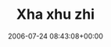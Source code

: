 ---
title:		"Xha xhu zhi"
type:		"photos"
mediatype:		"upload"
location:		"Pai, Thailand"
date:		"2006-07-24 08:43:08+00:00"
album:		"people"
filename:		"xha-xhu-zhi.md"
series:		"portraits"
cl_public_id:		"people/xha-xhu-zhi"
cl_version:		1497005604
format:		"tiff"
bytes:		4898044
width:		1920
height:		1440
colours:
- "#C89D86"
- "#8B644D"
- "#3E677B"
- "#853232"
- "#182A32"
- "#7C7468"
- "#747668"
- "#393931"
- "#DCC1B4"
- "#77674D"
- "#302B1D"
- "#162116"
- "#242718"
- "#69776B"
- "#313833"
- "#3D231F"
- "#BA4B48"
- "#12201D"
- "#83211C"
- "#08212C"
- "#1A212F"
- "#6A7A7C"
- "#302F34"
- "#87BBAC"
- "#50797E"
- "#B5D2BB"
exposure_mode:		"Auto"
program:		"Program AE"
aperture:		"2.8"
focal_length:		"46.8 mm"
iso:		"200"
shutter_speed:		"1/194"
metering:		"Multi-segment"
flash:		"Off, Did not fire"
white_balance:		"Auto"
colour_temp:		"No colour temperature"
has_crop:		"No"
orientation:		"Horizontal (normal)"
camera_model:		"FinePix S602 ZOOM"
lens_info:		"No lens info"
artist:		"No artist info"
x_resolution:		"72"
y_resolution:		"72"
---